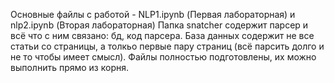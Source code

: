 Основные файлы с работой - NLP1.ipynb (Первая лабораторная) и nlp2.ipynb (Вторая лабораторная)
Папка snatcher содержит парсер и всё что с ним связано: бд, код парсера.
База данных содержит не все статьи со страницы, а толкьо первые пару страниц (всё парсить долго и не то чтобы имеет смысл).
Файлы полностью подготовлены, их можно выполнить прямо из корня.
